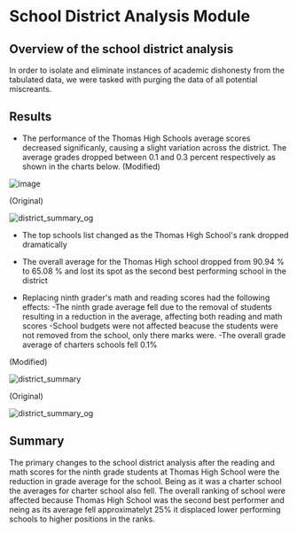 # School District Analysis Module

## Overview of the school district analysis

In order to isolate and eliminate instances of academic dishonesty from the tabulated data, we were tasked with purging the data of all potential miscreants.  

## Results

- The performance of the Thomas High Schools average scores decreased significanly, causing a slight variation across the district.  The average grades dropped between 0.1
  and 0.3 percent respectively as shown in the charts below.
(Modified)

![image](https://user-images.githubusercontent.com/31022640/112781136-1b287200-8fff-11eb-9ba6-9b6054421e09.png)

(Original)

![district_summary_og](https://user-images.githubusercontent.com/31022640/112781363-840fea00-8fff-11eb-86e4-f06a4446abbc.png)

- The top schools list changed as the Thomas High School's rank dropped dramatically

- The overall average for the Thomas High school dropped from 90.94 % to 65.08 % and lost its spot as the second best performing school in the district

- Replacing ninth grader's math and reading scores had the following effects:
  -The ninth grade average fell due to the removal of students resulting in a reduction in the average, affecting both reading and math scores
  -School budgets were not affected beacuse the students were not removed from the school, only there marks were.
  -The overall grade average of charters schools fell 0.1%

(Modified)

![district_summary](https://user-images.githubusercontent.com/31022640/112783005-28476000-9003-11eb-911d-5f1ea4c2fb85.png)

(Original)

![district_summary_og](https://user-images.githubusercontent.com/31022640/112783015-2da4aa80-9003-11eb-9bf4-8f57289b0818.png)

## Summary

The primary changes to the school district analysis after the reading and math scores for the ninth grade students at Thomas High School were the reduction in grade average for the school.  Being as it was a charter school the averages for charter school also fell.  The overall ranking of school were affected because Thomas High School was the second best performer and neing as its average fell approximatelyt 25% it displaced lower performing schools to higher positions in the ranks.



